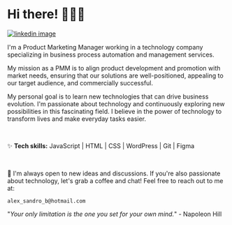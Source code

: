 # Hi there! 👨🏻‍💻

[![linkedin image](https://github.com/user-attachments/assets/9fd80664-383e-469a-a40e-8c35f5af5f2c)](https://www.linkedin.com/in/alex-barbosa-3b3ba015a/)

I'm a Product Marketing Manager working in a technology company specializing in business process automation and management services.

My mission as a PMM is to align product development and promotion with market needs, ensuring that our solutions are well-positioned, appealing to our target audience, and commercially successful.

My personal goal is to learn new technologies that can drive business evolution. I'm passionate about technology and continuously exploring new possibilities in this fascinating field. I believe in the power of technology to transform lives and make everyday tasks easier.  

<br>
  
:sparkles: **Tech skills:** JavaScript | HTML | CSS | WordPress | Git | Figma

<br>

:iphone: I'm always open to new ideas and discussions. If you're also passionate about technology, let's grab a coffee and chat! Feel free to reach out to me at: 

	alex_sandro_b@hotmail.com


"*Your only limitation is the one you set for your own mind.*" - Napoleon Hill
